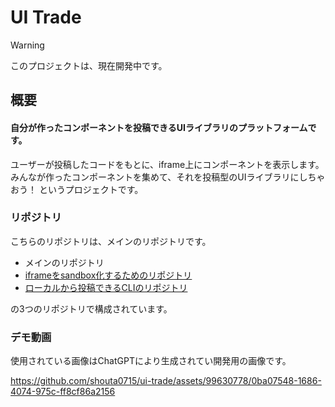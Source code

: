 # UI Trade

> [!WARNING]
> このプロジェクトは、現在開発中です。

## 概要

#### 自分が作ったコンポーネントを投稿できるUIライブラリのプラットフォームです。

ユーザーが投稿したコードをもとに、iframe上にコンポーネントを表示します。
みんなが作ったコンポーネントを集めて、それを投稿型のUIライブラリにしちゃおう！ というプロジェクトです。

### リポジトリ

こちらのリポジトリは、メインのリポジトリです。

- メインのリポジトリ
- [iframeをsandbox化するためのリポジトリ](https://github.com/shouta0715/ui-trade-sandbox)
- [ローカルから投稿できるCLIのリポジトリ](https://github.com/shouta0715/ui-trade-cli)

の3つのリポジトリで構成されています。

### デモ動画

使用されている画像はChatGPTにより生成されてい開発用の画像です。

https://github.com/shouta0715/ui-trade/assets/99630778/0ba07548-1686-4074-975c-ff8cf86a2156
